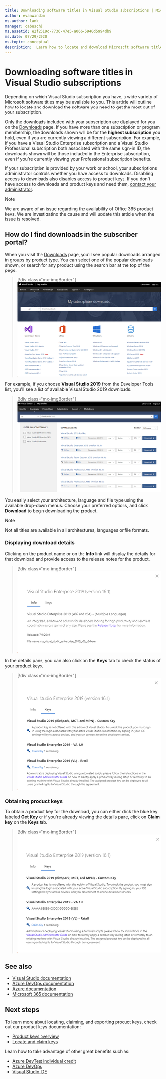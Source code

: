 ```yaml
---
title: Downloading software titles in Visual Studio subscriptions | Microsoft Docs
author: evanwindom
ms.author: lank
manager: cabuschl
ms.assetid: e2f2619c-7736-47e5-a066-5940d5994db9
ms.date: 07/29/2020
ms.topic: conceptual
description:  Learn how to locate and download Microsoft software titles in Visual Studio subscriptions
---
```


# Downloading software titles in Visual Studio subscriptions
Depending on which Visual Studio subscription you have, a wide variety of Microsoft software titles may be available to you.  This article will outline how to locate and download the software you need to get the most out of your subscription. 

Only the downloads included with your subscription are displayed for you on the [Downloads](https://my.visualstudio.com/downloads/featured) page.  If you have more than one subscription or program membership, the downloads shown will be for the **highest subscription** you hold, even if you are currently viewing a different subscription.  For example, if you have a Visual Studio Enterprise subscription and a Visual Studio Professional subscription both associated with the same sign-in ID, the downloads shown will be those included in the Enterprise subscription, even if you’re currently viewing your Professional subscription benefits.  

If your subscription is provided by your work or school, your subscriptions administrator controls whether you have access to downloads. Disabling access to downloads also disables access to product keys. If you don't have access to downloads and product keys and need them, [contact your administrator](contact-my-admin.md).

> [!NOTE]
> We are aware of an issue regarding the availability of Office 365 product keys.  We are investigating the cause and will update this article when the issue is resolved. 

## How do I find downloads in the subscriber portal?
When you visit the [Downloads](https://my.visualstudio.com/downloads/featured?wt.mc_id=o~msft~docs) page, you'll see popular downloads arranged in groups by product type.  You can select one of the popular downloads shown, or search for any product using the search bar at the top of the page.
> [!div class="mx-imgBorder"]
> ![Subscriber downloads page](_img/subscriber-downloads/subscriber-downloads-resized.png "The most popular downloads are displayed when you click on the Downloads blade.")

For example, if you choose **Visual Studio 2019** from the Developer Tools list, you'll see a list of available Visual Studio 2019 downloads.
> [!div class="mx-imgBorder"]
> ![Visual Studio 2019 downloads](_img/subscriber-downloads/vs2019-product-list.png "When you select a product, a list of available versions is displayed.")

You easily select your architecture, language and file type using the available drop-down menus. Choose your preferred options, and click **Download** to begin downloading the product.

> [!NOTE]
> Not all titles are available in all architectures, languages or file formats.  

### Displaying download details
Clicking on the product name or on the **Info** link will display the details for that download and provide access to the release notes for the product.
> [!div class="mx-imgBorder"]
> ![Visual Studio 2019 download details](_img/subscriber-downloads/vs2019-info.png "The Info tab displays information about the download and provides access to release notes.")

In the details pane, you can also click on the **Keys** tab to check the status of your product keys.
> [!div class="mx-imgBorder"]
> ![Visual Studio 2019 product keys](_img/subscriber-downloads/vs2019-keys.png "The Keys tab shows you how many keys you have remaining and allows you to claim available keys.")

### Obtaining product keys
To obtain a product key for the download, you can either click the blue key labeled **Get Key** or if you're already viewing the details pane, click on **Claim key** on the **Keys** tab.
> [!div class="mx-imgBorder"]
> ![Visual Studio 2019 claim product keys](_img/subscriber-downloads/vs2019-claim-keys.png "Click Claim Key to claim remaining keys.")

## See also
- [Visual Studio documentation](https://docs.microsoft.com/visualstudio/)
- [Azure DevOps documentation](https://docs.microsoft.com/azure/devops/)
- [Azure documentation](https://docs.microsoft.com/azure/)
- [Microsoft 365 documentation](https://docs.microsoft.com/microsoft-365/)

## Next steps
To learn more about locating, claiming, and exporting product keys, check out our product keys documentation:
- [Product keys overview](product-keys.md)
- [Locate and claim keys](find-keys.md)

Learn how to take advantage of other great benefits such as:
- [Azure DevTest individual credit](vs-azure.md)
- [Azure DevOps](vs-azure-devops.md)
- [Visual Studio IDE](vs-ide-benefit.md)

